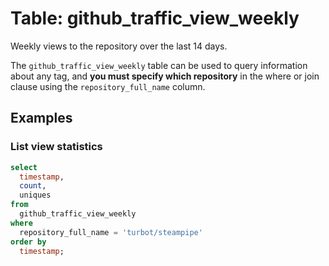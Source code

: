 # Table: github_traffic_view_weekly

Weekly views to the repository over the last 14 days.

The `github_traffic_view_weekly` table can be used to query information about any tag, and **you must specify which repository** in the where or join clause using the `repository_full_name` column.

## Examples

### List view statistics

```sql
select
  timestamp,
  count,
  uniques
from
  github_traffic_view_weekly
where
  repository_full_name = 'turbot/steampipe'
order by
  timestamp;
```
